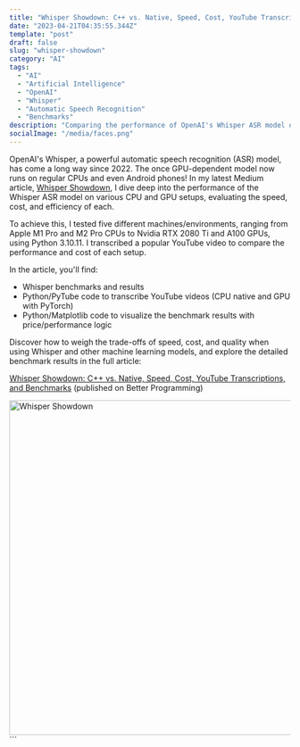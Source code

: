```yaml
---
title: "Whisper Showdown: C++ vs. Native, Speed, Cost, YouTube Transcriptions, and Benchmarks"
date: "2023-04-21T04:35:55.344Z"
template: "post"
draft: false
slug: "whisper-showdown"
category: "AI"
tags:
  - "AI"
  - "Artificial Intelligence"
  - "OpenAI"
  - "Whisper"
  - "Automatic Speech Recognition"
  - "Benchmarks"
description: "Comparing the performance of OpenAI's Whisper ASR model on different CPU and GPU setups."
socialImage: "/media/faces.png"
---
```


OpenAI's Whisper, a powerful automatic speech recognition (ASR) model, has come a long way since 2022. The once GPU-dependent model now runs on regular CPUs and even Android phones! In my latest Medium article, [Whisper Showdown](https://betterprogramming.pub/whisper-showdown-427ce5f486ea), I dive deep into the performance of the Whisper ASR model on various CPU and GPU setups, evaluating the speed, cost, and efficiency of each.

To achieve this, I tested five different machines/environments, ranging from Apple M1 Pro and M2 Pro CPUs to Nvidia RTX 2080 Ti and A100 GPUs, using Python 3.10.11. I transcribed a popular YouTube video to compare the performance and cost of each setup.

In the article, you'll find:

- Whisper benchmarks and results
- Python/PyTube code to transcribe YouTube videos (CPU native and GPU with PyTorch)
- Python/Matplotlib code to visualize the benchmark results with price/performance logic

Discover how to weigh the trade-offs of speed, cost, and quality when using Whisper and other machine learning models, and explore the detailed benchmark results in the full article:

[Whisper Showdown: C++ vs. Native, Speed, Cost, YouTube Transcriptions, and Benchmarks](https://betterprogramming.pub/whisper-showdown-427ce5f486ea) (published on Better Programming)

<a href="https://betterprogramming.pub/whisper-showdown-427ce5f486ea"><img src="/media/faces.png" alt="Whisper Showdown" width="600"></a>```
